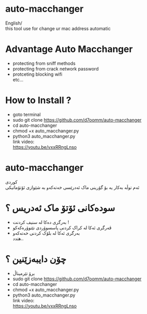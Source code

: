 # auto-macchanger
English/  
this tool use for change ur mac address automatic  
# Advantage Auto Macchanger
* protecting from sniff methods
* protecting from crack network password
* protceting blocking wifi  
etc...
# How to Install ?
* goto terminal
* sudo git clone https://github.com/d7oomm/auto-macchanger
* cd auto-macchanger
* chmod +x auto_macchanger.py
* python3 auto_macchanger.py  
link video:  
https://youtu.be/vxxRRngLnso
# auto-macchanger
کوردی  
ئەم توڵە بەکار یە بۆ گۆرینی ماک ئەدرێسی خەتەکەو بە شێوازی ئۆتۆماتیکی
# سودەکانی ئۆتۆ ماک ئەدریس ؟
* بەرگری دەکا لە سنیف کردنت !
* ڤەرگری ئەکا لە کراک کردنی پاسسوۆردی نێتوۆرەکەکو
* بەرگری ئەکا لە بلۆک کردنی خەتەکەو  
هتدد..
# چۆن دایبەزێنین ؟
* برۆ تێرمیناڵ
* sudo git clone https://github.com/d7oomm/auto-macchanger
* cd auto-macchanger
* chmod +x auto_macchanger.py
* python3 auto_macchanger.py  
link video:  
https://youtu.be/vxxRRngLnso
